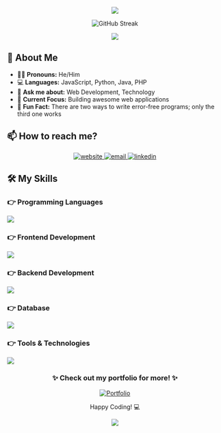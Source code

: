 <p align="center">
<img src="https://readme-typing-svg.herokuapp.com/?font=Righteous&size=35&center=true&vCenter=true&width=500&height=70&duration=5000&lines=Hi+There!+👋;+I'm+Tharindu+Piyumal!;I+Build+Awesome+Web+Apps&color=00f500" />
</p>

<div align="center">
 
  ![GitHub Streak](https://streak-stats.demolab.com?user=piyumalt&theme=algolia&border_radius=10)
 
</div>

<div align="center"> 
  <img src="https://visitor-badge.laobi.icu/badge?page_id=piyumalt.piyumalt" /> 
</div>

## 🚀 About Me

- 👨‍💻 **Pronouns:** He/Him
- 💻 **Languages:** JavaScript, Python, Java, PHP
- 💬 **Ask me about:** Web Development, Technology
- 🎯 **Current Focus:** Building awesome web applications
- 🎉 **Fun Fact:** There are two ways to write error-free programs; only the third one works


## 📫 How to reach me?

<div align="center">
  <a href="https://piyumalt.ct.ws/" target="_blank">
    <img src="https://img.shields.io/badge/Website-1f6feb?style=for-the-badge&logo=googlechrome&logoColor=white" alt="website"/>
  </a>
  <a href="mailto:piyumalt@outlook.com" target="_blank">
    <img src="https://img.shields.io/badge/Outlook-4CAF50?style=for-the-badge&logo=microsoftoutlook&logoColor=white" alt="email"/>
  </a>
  <a href="https://linkedin.com/in/piyumalt" target="_blank">
    <img src="https://img.shields.io/badge/LinkedIn-4CAF50?style=for-the-badge&logo=linkedin&logoColor=white" alt="linkedin"/>
  </a>
</div>

## 🛠️ My Skills

### 👉 Programming Languages
<p align="left">
  <a href="https://skillicons.dev">
    <img src="https://skillicons.dev/icons?i=js,ts,python,java,php" />
  </a>
</p>

### 👉 Frontend Development
<p align="left">
  <a href="https://skillicons.dev">
    <img src="https://skillicons.dev/icons?i=react,vue,html,css,tailwind,bootstrap" />
  </a>
</p>

### 👉 Backend Development
<p align="left">
  <a href="https://skillicons.dev">
    <img src="https://skillicons.dev/icons?i=nodejs,express,flask" />
  </a>
</p>

### 👉 Database
<p align="left">
  <a href="https://skillicons.dev">
    <img src="https://skillicons.dev/icons?i=mysql,mongodb,postgresql" />
  </a>
</p>

### 👉 Tools & Technologies
<p align="left">
  <a href="https://skillicons.dev">
    <img src="https://skillicons.dev/icons?i=git,docker,aws,nginx,vscode,figma" />
  </a>
</p>


<div align="center">

### ✨ Check out my portfolio for more! ✨

[![Portfolio](https://img.shields.io/badge/🚀_Visit_My_Portfolio-4CAF50?style=for-the-badge&logo=atom&logoColor=white)](https://piyumalt.ct.ws/)

</div>


<div align="center">
  <p>Happy Coding! 💻</p>
  <img src="https://capsule-render.vercel.app/api?type=waving&color=4CAF50&height=100&section=footer"/>
</div>
